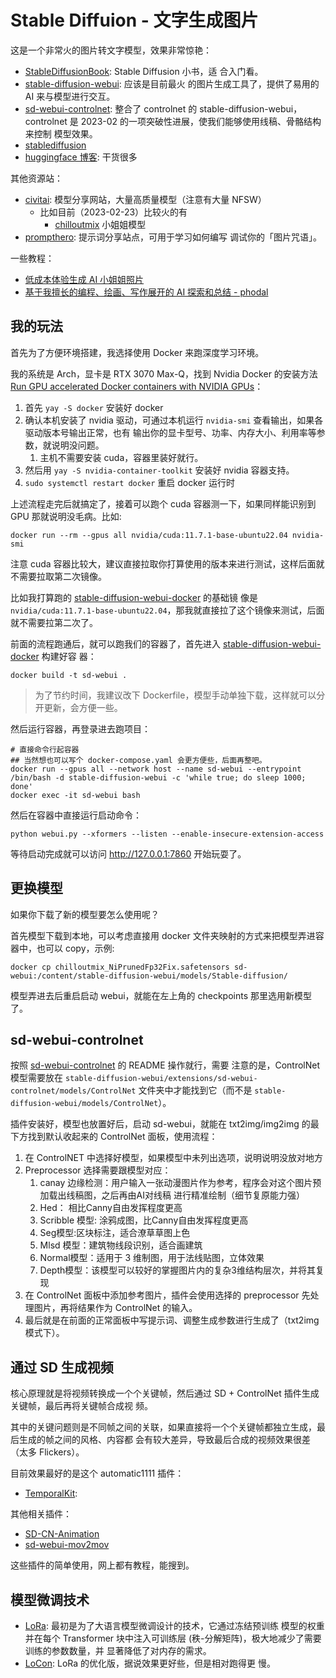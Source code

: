 # Stable Diffuion - 文字生成图片

这是一个非常火的图片转文字模型，效果非常惊艳：

- [StableDiffusionBook](https://github.com/sudoskys/StableDiffusionBook): Stable Diffusion 小书，适
  合入门看。
- [stable-diffusion-webui](https://github.com/AUTOMATIC1111/stable-diffusion-webui): 应该是目前最火
  的图片生成工具了，提供了易用的 AI 来与模型进行交互。
- [sd-webui-controlnet](https://github.com/Mikubill/sd-webui-controlnet): 整合了 controlnet 的
  stable-diffusion-webui，controlnet 是 2023-02 的一项突破性进展，使我们能够使用线稿、骨骼结构来控制
  模型效果。
- [stablediffusion](https://github.com/Stability-AI/stablediffusion)
- [huggingface 博客](https://huggingface.co/blog/zh): 干货很多

其他资源站：

- [civitai](https://civitai.com): 模型分享网站，大量高质量模型（注意有大量 NFSW）
  - 比如目前（2023-02-23）比较火的有
    - [chilloutmix](https://civitai.com/models/6424/chilloutmix) 小姐姐模型
- [prompthero](https://prompthero.com/stable-diffusion-prompts): 提示词分享站点，可用于学习如何编写
  调试你的「图片咒语」。

一些教程：

- [低成本体验生成 AI 小姐姐照片](https://medium.com/@croath/%E4%BD%8E%E6%88%90%E6%9C%AC%E4%BD%93%E9%AA%8C%E7%94%9F%E6%88%90-ai-%E5%B0%8F%E5%A7%90%E5%A7%90%E7%85%A7%E7%89%87-85ffa7c13cd7)
- [基于我擅长的编程、绘画、写作展开的 AI 探索和总结 - phodal](https://github.com/phodal/ai-research)

## 我的玩法

首先为了方便环境搭建，我选择使用 Docker 来跑深度学习环境。

我的系统是 Arch，显卡是 RTX 3070 Max-Q，找到 Nvidia Docker 的安装方法
[Run GPU accelerated Docker containers with NVIDIA GPUs](https://wiki.archlinux.org/title/Docker#Run_GPU_accelerated_Docker_containers_with_NVIDIA_GPUs)：

1. 首先 `yay -S docker` 安装好 docker
2. 确认本机安装了 nvidia 驱动，可通过本机运行 `nvidia-smi` 查看输出，如果各驱动版本号输出正常，也有
   输出你的显卡型号、功率、内存大小、利用率等参数，就说明没问题。
   1. 主机不需要安装 cuda，容器里装好就行。
3. 然后用 `yay -S nvidia-container-toolkit` 安装好 nvidia 容器支持。
4. `sudo systemctl restart docker` 重启 docker 运行时

上述流程走完后就搞定了，接着可以跑个 cuda 容器测一下，如果同样能识别到 GPU 那就说明没毛病。比如:

```shell
docker run --rm --gpus all nvidia/cuda:11.7.1-base-ubuntu22.04 nvidia-smi
```

注意 cuda 容器比较大，建议直接拉取你打算使用的版本来进行测试，这样后面就不需要拉取第二次镜像。

比如我打算跑的
[stable-diffusion-webui-docker](https://github.com/camenduru/stable-diffusion-webui-docker) 的基础镜
像是 `nvidia/cuda:11.7.1-base-ubuntu22.04`，那我就直接拉了这个镜像来测试，后面就不需要拉第二次了。

前面的流程跑通后，就可以跑我们的容器了，首先进入
[stable-diffusion-webui-docker](https://github.com/camenduru/stable-diffusion-webui-docker) 构建好容
器：

```shell
docker build -t sd-webui .
```

> 为了节约时间，我建议改下 Dockerfile，模型手动单独下载，这样就可以分开更新，会方便一些。

然后运行容器，再登录进去跑项目：

```shell
# 直接命令行起容器
## 当然想也可以写个 docker-compose.yaml 会更方便些，后面再整吧。
docker run --gpus all --network host --name sd-webui --entrypoint /bin/bash -d stable-diffusion-webui -c 'while true; do sleep 1000; done'
docker exec -it sd-webui bash
```

然后在容器中直接运行启动命令：

```shell
python webui.py --xformers --listen --enable-insecure-extension-access
```

等待启动完成就可以访问 <http://127.0.0.1:7860> 开始玩耍了。

## 更换模型

如果你下载了新的模型要怎么使用呢？

首先模型下载到本地，可以考虑直接用 docker 文件夹映射的方式来把模型弄进容器中，也可以 copy，示例:

```shell
docker cp chilloutmix_NiPrunedFp32Fix.safetensors sd-webui:/content/stable-diffusion-webui/models/Stable-diffusion/
```

模型弄进去后重启启动 webui，就能在左上角的 checkpoints 那里选用新模型了。

## sd-webui-controlnet

按照 [sd-webui-controlnet](https://github.com/Mikubill/sd-webui-controlnet) 的 README 操作就行，需要
注意的是，ControlNet 模型需要放在
`stable-diffusion-webui/extensions/sd-webui-controlnet/models/ControlNet` 文件夹中才能找到它（而不是
`stable-diffusion-webui/models/ControlNet`）。

插件安装好，模型也放置好后，启动 sd-webui，就能在 txt2img/img2img 的最下方找到默认收起来的
ControlNet 面板，使用流程：

1. 在 ControlNET 中选择好模型，如果模型中未列出选项，说明说明没放对地方
2. Preprocessor 选择需要跟模型对应：
   1. canay 边缘检测：用户输入一张动漫图片作为参考，程序会对这个图片预加载出线稿图，之后再由AI对线稿
      进行精准绘制（细节复原能力强）
   2. Hed： 相比Canny自由发挥程度更高
   3. Scribble 模型: 涂鸦成图，比Canny自由发挥程度更高
   4. Seg模型:区块标注，适合潦草草图上色
   5. Mlsd 模型：建筑物线段识别，适合画建筑
   6. Normal模型：适用于 3 维制图，用于法线贴图，立体效果
   7. Depth模型：该模型可以较好的掌握图片内的复杂3维结构层次，并将其复现
3. 在 ControlNet 面板中添加参考图片，插件会使用选择的 preprocessor 先处理图片，再将结果作为
   ControlNet 的输入。
4. 最后就是在前面的正常面板中写提示词、调整生成参数进行生成了（txt2img 模式下）。

## 通过 SD 生成视频

核心原理就是将视频转换成一个个关键帧，然后通过 SD + ControlNet 插件生成关键帧，最后再将关键帧合成视
频。

其中的关键问题则是不同帧之间的关联，如果直接将一个个关键帧都独立生成，最后生成的帧之间的风格、内容都
会有较大差异，导致最后合成的视频效果很差（太多 Flickers）。

目前效果最好的是这个 automatic1111 插件：

- [TemporalKit](https://github.com/CiaraStrawberry/TemporalKit):

其他相关插件：

- [SD-CN-Animation](https://github.com/volotat/SD-CN-Animation)
- [sd-webui-mov2mov](https://github.com/Scholar01/sd-webui-mov2mov)

这些插件的简单使用，网上都有教程，能搜到。

## 模型微调技术

- [LoRa](https://huggingface.co/blog/zh/lora): 最初是为了大语言模型微调设计的技术，它通过冻结预训练
  模型的权重并在每个 Transformer 块中注入可训练层 (秩-分解矩阵)，极大地减少了需要训练的参数数量，并
  显著降低了对内存的需求。
- [LoCon](https://github.com/KohakuBlueleaf/LyCORIS): LoRa 的优化版，据说效果更好些，但是相对跑得更
  慢。
